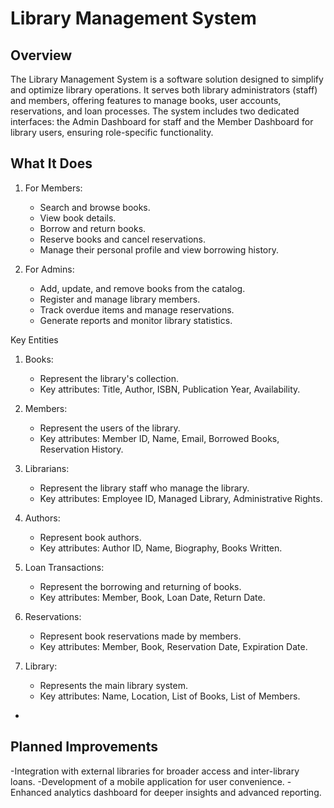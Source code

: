 # Library Management System

## Overview
The Library Management System is a software solution designed to simplify and optimize library operations. It serves both library administrators (staff) and members, offering features to manage books, user accounts, reservations, and loan processes. The system includes two dedicated interfaces: the Admin Dashboard for staff and the Member Dashboard for library users, ensuring role-specific functionality.

## What It Does
1. For Members:
   - Search and browse books.
   - View book details.
   - Borrow and return books.
   - Reserve books and cancel reservations.
   - Manage their personal profile and view borrowing history.

2. For Admins:
   - Add, update, and remove books from the catalog.
   - Register and manage library members.
   - Track overdue items and manage reservations.
   - Generate reports and monitor library statistics.

Key Entities
1. Books: 
   - Represent the library's collection.
   - Key attributes: Title, Author, ISBN, Publication Year, Availability.

2. Members:
   - Represent the users of the library.
   - Key attributes: Member ID, Name, Email, Borrowed Books, Reservation History.

3. Librarians:
   - Represent the library staff who manage the library.
   - Key attributes: Employee ID, Managed Library, Administrative Rights.

4. Authors:
   - Represent book authors.
   - Key attributes: Author ID, Name, Biography, Books Written.

5. Loan Transactions:
   - Represent the borrowing and returning of books.
   - Key attributes: Member, Book, Loan Date, Return Date.

6. Reservations:
   - Represent book reservations made by members.
   - Key attributes: Member, Book, Reservation Date, Expiration Date.

7. Library:
   - Represents the main library system.
   - Key attributes: Name, Location, List of Books, List of Members.


- 
## Planned Improvements
-Integration with external libraries for broader access and inter-library loans.
-Development of a mobile application for user convenience.
-Enhanced analytics dashboard for deeper insights and advanced reporting.

